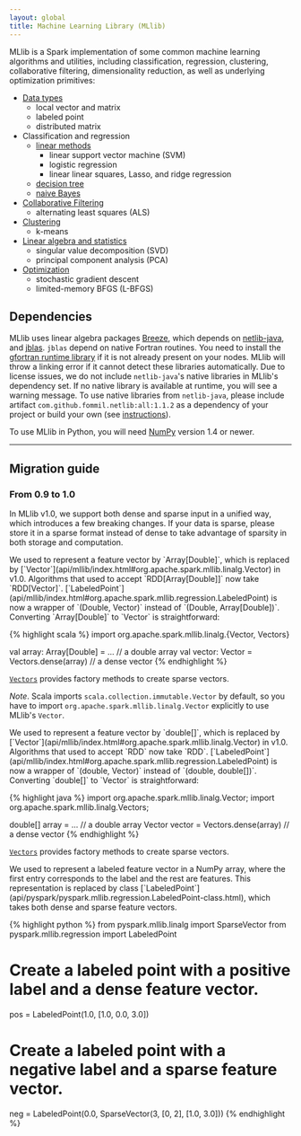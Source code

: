 ```yaml
---
layout: global
title: Machine Learning Library (MLlib)
---
```


MLlib is a Spark implementation of some common machine learning algorithms and utilities,
including classification, regression, clustering, collaborative
filtering, dimensionality reduction, as well as underlying optimization primitives:

* <a href="mllib-data-types.html">Data types</a>
  * local vector and matrix
  * labeled point
  * distributed matrix
* Classification and regression
  * <a href="mllib-linear-methods.html">linear methods</a>
    * linear support vector machine (SVM)
    * logistic regression
    * linear linear squares, Lasso, and ridge regression
  * <a href="mllib-decision-tree.html">decision tree</a>
  * <a href="mllib-naive-bayes.html">naive Bayes</a>
* <a href="mllib-collaborative-filtering.html">Collaborative Filtering</a>
  * alternating least squares (ALS)
* <a href="mllib-clustering.html">Clustering</a>
  * k-means
* <a href="mllib-linear-algebra.html">Linear algebra and statistics</a>
  * singular value decomposition (SVD)
  * principal component analysis (PCA)
* <a href="mllib-optimization.html">Optimization</a>
  * stochastic gradient descent
  * limited-memory BFGS (L-BFGS)

## Dependencies

MLlib uses linear algebra packages [Breeze](http://www.scalanlp.org/), which depends on [netlib-java](https://github.com/fommil/netlib-java), and [jblas](https://github.com/mikiobraun/jblas).
`jblas` depend on native Fortran routines. You need to install the
[gfortran runtime library](https://github.com/mikiobraun/jblas/wiki/Missing-Libraries)
if it is not already present on your nodes. MLlib will throw a linking error if it cannot
detect these libraries automatically.
Due to license issues, we do not include `netlib-java`'s native libraries in MLlib's dependency set. If no native library is available at runtime, you will see a warning message.
To use native libraries from `netlib-java`, please include artifact `com.github.fommil.netlib:all:1.1.2` as a dependency of your project or build your own (see [instructions](https://github.com/fommil/netlib-java/blob/master/README.md#machine-optimised-system-libraries)).

To use MLlib in Python, you will need [NumPy](http://www.numpy.org) version 1.4 or newer.

---

## Migration guide

### From 0.9 to 1.0

In MLlib v1.0, we support both dense and sparse input in a unified way, which introduces a few breaking changes. 
If your data is sparse, please store it in a sparse format instead of dense to take advantage of sparsity in both storage and computation.

<div class="codetabs">
<div data-lang="scala" markdown="1">
We used to represent a feature vector by `Array[Double]`, which is replaced by [`Vector`](api/mllib/index.html#org.apache.spark.mllib.linalg.Vector) in v1.0. Algorithms that used to accept `RDD[Array[Double]]` now take `RDD[Vector]`. [`LabeledPoint`](api/mllib/index.html#org.apache.spark.mllib.regression.LabeledPoint) is now a wrapper of `(Double, Vector)` instead of `(Double, Array[Double])`. Converting `Array[Double]` to `Vector` is straightforward:

{% highlight scala %}
import org.apache.spark.mllib.linalg.{Vector, Vectors}

val array: Array[Double] = ... // a double array
val vector: Vector = Vectors.dense(array) // a dense vector
{% endhighlight %}

[`Vectors`](api/mllib/index.html#org.apache.spark.mllib.linalg.Vectors$) provides factory methods to create sparse vectors.

*Note*. Scala imports `scala.collection.immutable.Vector` by default, so you have to import `org.apache.spark.mllib.linalg.Vector` explicitly to use MLlib's `Vector`.

</div>

<div data-lang="java" markdown="1">
We used to represent a feature vector by `double[]`, which is replaced by [`Vector`](api/mllib/index.html#org.apache.spark.mllib.linalg.Vector) in v1.0. Algorithms that used to accept `RDD<double[]>` now take `RDD<Vector>`. [`LabeledPoint`](api/mllib/index.html#org.apache.spark.mllib.regression.LabeledPoint) is now a wrapper of `(double, Vector)` instead of `(double, double[])`. Converting `double[]` to `Vector` is straightforward:

{% highlight java %}
import org.apache.spark.mllib.linalg.Vector;
import org.apache.spark.mllib.linalg.Vectors;

double[] array = ... // a double array
Vector vector = Vectors.dense(array) // a dense vector
{% endhighlight %}

[`Vectors`](api/mllib/index.html#org.apache.spark.mllib.linalg.Vectors$) provides factory methods to create sparse vectors.
</div>

<div data-lang="python" markdown="1">
We used to represent a labeled feature vector in a NumPy array, where the first entry corresponds to the label and the rest are features.
This representation is replaced by class [`LabeledPoint`](api/pyspark/pyspark.mllib.regression.LabeledPoint-class.html), which takes both dense and sparse feature vectors.

{% highlight python %}
from pyspark.mllib.linalg import SparseVector
from pyspark.mllib.regression import LabeledPoint

# Create a labeled point with a positive label and a dense feature vector.
pos = LabeledPoint(1.0, [1.0, 0.0, 3.0])

# Create a labeled point with a negative label and a sparse feature vector.
neg = LabeledPoint(0.0, SparseVector(3, [0, 2], [1.0, 3.0]))
{% endhighlight %}
</div>
</div>
